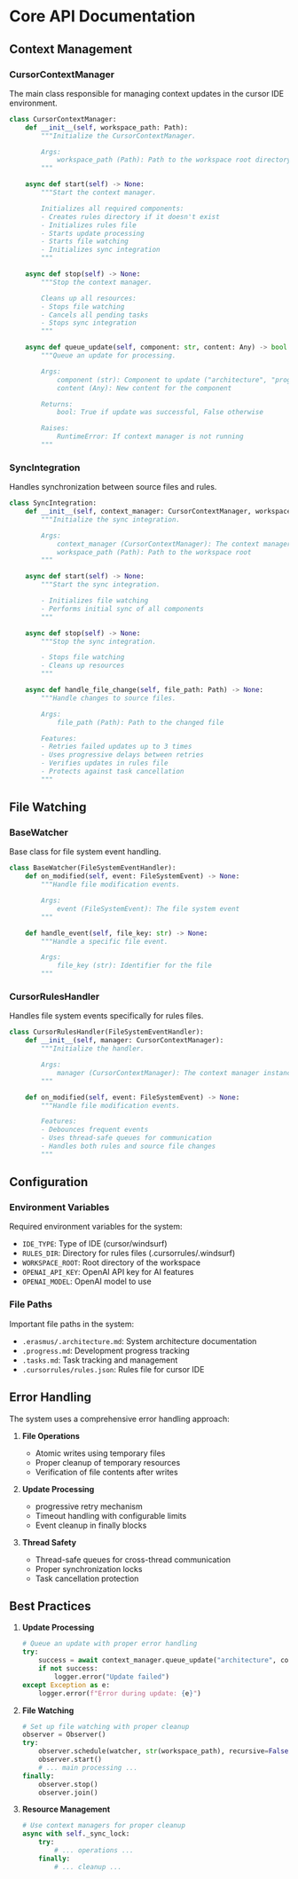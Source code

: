 # Core API Documentation

## Context Management

### CursorContextManager

The main class responsible for managing context updates in the cursor IDE environment.

```python
class CursorContextManager:
    def __init__(self, workspace_path: Path):
        """Initialize the CursorContextManager.

        Args:
            workspace_path (Path): Path to the workspace root directory
        """

    async def start(self) -> None:
        """Start the context manager.

        Initializes all required components:
        - Creates rules directory if it doesn't exist
        - Initializes rules file
        - Starts update processing
        - Starts file watching
        - Initializes sync integration
        """

    async def stop(self) -> None:
        """Stop the context manager.

        Cleans up all resources:
        - Stops file watching
        - Cancels all pending tasks
        - Stops sync integration
        """

    async def queue_update(self, component: str, content: Any) -> bool:
        """Queue an update for processing.

        Args:
            component (str): Component to update ("architecture", "progress", "tasks")
            content (Any): New content for the component

        Returns:
            bool: True if update was successful, False otherwise

        Raises:
            RuntimeError: If context manager is not running
        """
```

### SyncIntegration

Handles synchronization between source files and rules.

```python
class SyncIntegration:
    def __init__(self, context_manager: CursorContextManager, workspace_path: Path):
        """Initialize the sync integration.

        Args:
            context_manager (CursorContextManager): The context manager instance
            workspace_path (Path): Path to the workspace root
        """

    async def start(self) -> None:
        """Start the sync integration.

        - Initializes file watching
        - Performs initial sync of all components
        """

    async def stop(self) -> None:
        """Stop the sync integration.

        - Stops file watching
        - Cleans up resources
        """

    async def handle_file_change(self, file_path: Path) -> None:
        """Handle changes to source files.

        Args:
            file_path (Path): Path to the changed file

        Features:
        - Retries failed updates up to 3 times
        - Uses progressive delays between retries
        - Verifies updates in rules file
        - Protects against task cancellation
        """
```

## File Watching

### BaseWatcher

Base class for file system event handling.

```python
class BaseWatcher(FileSystemEventHandler):
    def on_modified(self, event: FileSystemEvent) -> None:
        """Handle file modification events.

        Args:
            event (FileSystemEvent): The file system event
        """

    def handle_event(self, file_key: str) -> None:
        """Handle a specific file event.

        Args:
            file_key (str): Identifier for the file
        """
```

### CursorRulesHandler

Handles file system events specifically for rules files.

```python
class CursorRulesHandler(FileSystemEventHandler):
    def __init__(self, manager: CursorContextManager):
        """Initialize the handler.

        Args:
            manager (CursorContextManager): The context manager instance
        """

    def on_modified(self, event: FileSystemEvent) -> None:
        """Handle file modification events.

        Features:
        - Debounces frequent events
        - Uses thread-safe queues for communication
        - Handles both rules and source file changes
        """
```

## Configuration

### Environment Variables

Required environment variables for the system:

- `IDE_TYPE`: Type of IDE (cursor/windsurf)
- `RULES_DIR`: Directory for rules files (.cursorrules/.windsurf)
- `WORKSPACE_ROOT`: Root directory of the workspace
- `OPENAI_API_KEY`: OpenAI API key for AI features
- `OPENAI_MODEL`: OpenAI model to use

### File Paths

Important file paths in the system:

- `.erasmus/.architecture.md`: System architecture documentation
- `.progress.md`: Development progress tracking
- `.tasks.md`: Task tracking and management
- `.cursorrules/rules.json`: Rules file for cursor IDE

## Error Handling

The system uses a comprehensive error handling approach:

1. **File Operations**

   - Atomic writes using temporary files
   - Proper cleanup of temporary resources
   - Verification of file contents after writes

2. **Update Processing**

   - progressive retry mechanism
   - Timeout handling with configurable limits
   - Event cleanup in finally blocks

3. **Thread Safety**
   - Thread-safe queues for cross-thread communication
   - Proper synchronization locks
   - Task cancellation protection

## Best Practices

1. **Update Processing**

   ```python
   # Queue an update with proper error handling
   try:
       success = await context_manager.queue_update("architecture", content)
       if not success:
           logger.error("Update failed")
   except Exception as e:
       logger.error(f"Error during update: {e}")
   ```

2. **File Watching**

   ```python
   # Set up file watching with proper cleanup
   observer = Observer()
   try:
       observer.schedule(watcher, str(workspace_path), recursive=False)
       observer.start()
       # ... main processing ...
   finally:
       observer.stop()
       observer.join()
   ```

3. **Resource Management**
   ```python
   # Use context managers for proper cleanup
   async with self._sync_lock:
       try:
           # ... operations ...
       finally:
           # ... cleanup ...
   ```
